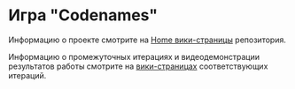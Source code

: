 # Игра "Codenames"
Информацию о проекте смотрите на [Home вики-страницы](https://github.com/iiurka/gui-Codenames/wiki) репозитория.

Информацию о промежуточных итерациях и видеодемонстрации результатов работы смотрите на [вики-страницах](https://github.com/iiurka/gui-Codenames/wiki/1st-iteration) соответствующих итераций.
